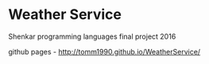 # Weather Service
Shenkar programming languages final project 2016

github pages - http://tomm1990.github.io/WeatherService/
